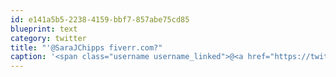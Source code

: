 ```yaml
---
id: e141a5b5-2238-4159-bbf7-857abe75cd85
blueprint: text
category: twitter
title: "'@SaraJChipps fiverr.com?"
caption: '<span class="username username_linked">@<a href="https://twitter.com/SaraJChipps" title="sarajo">SaraJChipps</a></span> fiverr.com?'
---
```

